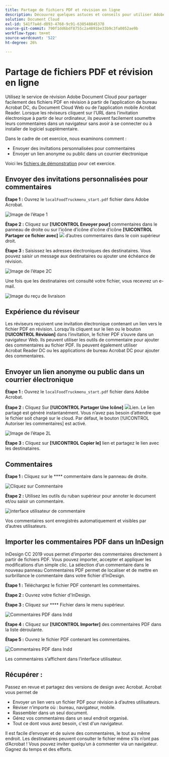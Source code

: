```yaml
---
title: Partage de fichiers PDF et révision en ligne
description: Découvrez quelques astuces et conseils pour utiliser Adobe Document Cloud
solution: Document Cloud
exl-id: 541f7a4d-d893-4768-9c91-638548845378
source-git-commit: 790f1dd6bdf8755c2a4891be33b9c3fa0052ae9b
workflow-type: tm+mt
source-wordcount: '522'
ht-degree: 26%

---
```


# Partage de fichiers PDF et révision en ligne

Utilisez le service de révision Adobe Document Cloud pour partager facilement des fichiers PDF en révision à partir de l’application de bureau Acrobat DC, du Document Cloud Web ou de l’application mobile Acrobat Reader. Lorsque les réviseurs cliquent sur l’URL dans l’invitation électronique à partir de leur ordinateur, ils peuvent facilement soumettre leurs commentaires dans un navigateur sans avoir à se connecter ou à installer de logiciel supplémentaire.

Dans le cadre de cet exercice, nous examinons comment :

* Envoyer des invitations personnalisées pour commentaires
* Envoyer un lien anonyme ou public dans un courrier électronique

Voici les [fichiers de démonstration](assets/01_Review.zip) pour cet exercice.

## Envoyer des invitations personnalisées pour commentaires

**Étape 1 :** Ouvrez le  `localFoodTruckmenu_start.pdf` fichier dans Adobe Acrobat.

![Image de l’étape 1](assets/Step1.png)

**Étape 2 :** Cliquez sur  **[!UICONTROL Envoyer pour]** commentaires dans le panneau de droite ou sur l’icône d’icône d’icône d’icône  **[!UICONTROL Partager ce fichier avec]** ![](assets/sendforcommentsicon.png)  d’autres commentaires dans le coin supérieur droit.

**Étape 3 :** Saisissez les adresses électroniques des destinataires. Vous pouvez saisir un message aux destinataires ou ajouter une échéance de révision.

![Image de l’étape 2C](assets/Step2C.png)

Une fois que les destinataires ont consulté votre fichier, vous recevrez un e-mail.

![Image du reçu de livraison](assets/deliveryReceipt_Track.png)

## Expérience du réviseur

Les réviseurs reçoivent une invitation électronique contenant un lien vers le fichier PDF en révision. Lorsqu’ils cliquent sur le lien ou le bouton **[!UICONTROL Révision]** dans l’invitation, le fichier PDF s’ouvre dans un navigateur Web. Ils peuvent utiliser les outils de commentaire pour ajouter des commentaires au fichier PDF. Ils peuvent également utiliser Acrobat Reader DC ou les applications de bureau Acrobat DC pour ajouter des commentaires.

## Envoyer un lien anonyme ou public dans un courrier électronique

**Étape 1 :** Ouvrez le  `localFoodTruckmenu_start.pdf` fichier dans Adobe Acrobat.

**Étape 2 :** Cliquez Sur  **[!UICONTROL Partager Une Icône]** ![ ](assets/sendlinkicon.png)Lien. Le lien partagé est généré instantanément. Vous n’avez pas besoin d’attendre que le fichier soit chargé sur le cloud. Par défaut, le bouton [!UICONTROL Autoriser les commentaires] est activé.

![Image de l’étape 2L](assets/Step2L.png)

**Étape 3 :** Cliquez sur  **[!UICONTROL Copier le]** lien et partagez le lien avec les destinataires.

## Commentaires

**Étape 1 :** Cliquez sur le  **** commentaire dans le panneau de droite.

![Cliquez sur Commentaire](assets/Cselect.jpg)

**Étape 2 :** Utilisez les outils du ruban supérieur pour annoter le document et/ou saisir un commentaire.

![interface utilisateur de commentaire](assets/commentsui.png)

Vos commentaires sont enregistrés automatiquement et visibles par d’autres utilisateurs.

## Importer les commentaires PDF dans un InDesign

InDesign CC 2019 vous permet d’importer des commentaires directement à partir de fichiers PDF. Vous pouvez importer, accepter et appliquer les modifications d’un simple clic. La sélection d’un commentaire dans le nouveau panneau Commentaires PDF permet de localiser et de mettre en surbrillance le commentaire dans votre fichier d’InDesign.

**Étape 1 :** Téléchargez le fichier PDF contenant les commentaires.

**Étape 2 :** Ouvrez votre fichier d&#39;InDesign.

**Étape 3 :** Cliquez sur  **** Fichier dans le menu supérieur.

![Commentaires PDF dans Indd](assets/inddpdf.png)

**Étape 4 :** Cliquez sur  **[!UICONTROL Importer]** des commentaires PDF dans la liste déroulante.

**Étape 5 :** Ouvrez le fichier PDF contenant les commentaires.

![Commentaires PDF dans Indd](assets/inddpdfshown.png)

Les commentaires s’affichent dans l’interface utilisateur.

## Récupérer :

Passez en revue et partagez des versions de design avec Acrobat. Acrobat vous permet de

* Envoyer un lien vers un fichier PDF pour révision à d’autres utilisateurs.
* Réviser n’importe où : bureau, navigateur, mobile.
* Rassembler dans un seul document.
* Gérez vos commentaires dans un seul endroit organisé.
* Tout ce dont vous avez besoin, c&#39;est d&#39;un navigateur.

Il est facile d’envoyer et de suivre des commentaires, le tout au même endroit. Les destinataires peuvent consulter le fichier même s’ils n’ont pas d’Acrobat ! Vous pouvez inviter quelqu’un à commenter via un navigateur. Gagnez du temps et des efforts.

